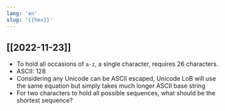 ```yaml
---
lang: 'en'
slug: '{{hex}}'
---
```


## [[2022-11-23]]

- To hold all occasions of `a-z`, a single character, requires 26 characters.
- ASCII: 128
- Considering any Unicode can be ASCII escaped, Unicode LoB will use the same equation but simply takes much longer ASCII base string
- For two characters to hold all possible sequences, what should be the shortest sequence?